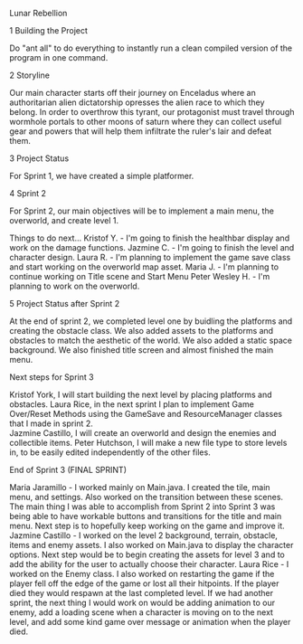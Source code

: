 Lunar Rebellion

1	Building the Project

Do "ant all" to do everything to instantly run a clean compiled version of the
program in one command.

2	Storyline

Our main character starts off their journey on Enceladus where an authoritarian
alien dictatorship opresses the alien race to which they belong. In order to
overthrow this tyrant, our protagonist must travel through wormhole portals to
other moons of saturn where they can collect useful gear and powers that will
help them infiltrate the ruler's lair and defeat them.

3 Project Status 

For Sprint 1, we have created a simple platformer. 

4 Sprint 2 

For Sprint 2, our main objectives will be to implement a main menu, the overworld, and create level 1. 

Things to do next...
Kristof Y. - I'm going to finish the healthbar display and work on the damage functions.
Jazmine C. - I'm going to finish the level and character design.
Laura R. - I'm planning to implement the game save class and start working on the overworld map asset.
Maria J. - I'm planning to continue working on Title scene and Start Menu
Peter Wesley H. - I'm planning to work on the overworld.

5 Project Status after Sprint 2

At the end of sprint 2, we completed level one by buidling the platforms and creating the obstacle class. We also added assets to the platforms and obstacles to match the aesthetic of the world. We also added a static space background. We also finished title screen and almost finished the main menu.  

Next steps for Sprint 3

Kristof York, I will start building the next level by placing platforms and obstacles.
Laura Rice, in the next sprint I plan to implement Game Over/Reset Methods using the GameSave and ResourceManager classes that I made in sprint 2.  
Jazmine Castillo, I will create an overworld and design the enemies and collectible items.
Peter Hutchson, I will make a new file type to store levels in, to be easily edited independently of the other files.


End of Sprint 3 (FINAL SPRINT)

Maria Jaramillo - I worked mainly on Main.java. I created the tile, main menu, and settings. Also worked on the transition between these scenes.  The main thing I was able to accomplish from Sprint 2 into Sprint 3 was being able to have workable buttons and transitions for the title and main menu. Next step is to hopefully keep working on the game and improve it.
Jazmine Castillo - I worked on the level 2 background, terrain, obstacle, items and enemy assets. I also worked on Main.java to display the character options. Next step would be to begin creating the assets for level 3 and to add the ability for the user to actually choose their character.
Laura Rice - I worked on the Enemy class.  I also worked on restarting the game if the player fell off the edge of the game or lost all their hitpoints.  If the player died they would respawn at the last completed level.  If we had another sprint, the next thing I would work on would be adding animation to our enemy, add a loading scene when a character is moving on to the next level, and add some kind game over message or animation when the player died.  
